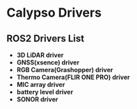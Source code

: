 # Calypso Drivers

## ROS2 Drivers List

- **3D LiDAR driver**
- **GNSS(xsence) driver**
- **RGB Camera(Grashopper) driver**
- **Thermo Camera(FLIR ONE PRO) driver**
- **MIC array driver**
- **battery level driver**
- **SONOR driver**